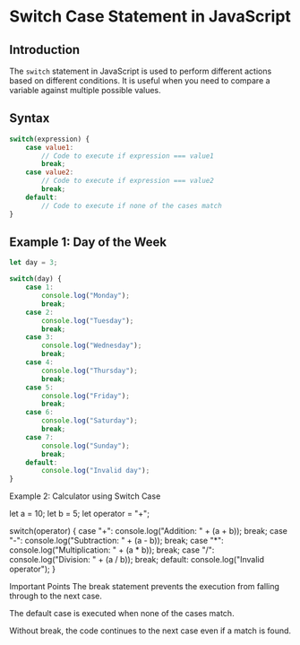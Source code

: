 # Switch Case Statement in JavaScript

## Introduction
The `switch` statement in JavaScript is used to perform different actions based on different conditions. It is useful when you need to compare a variable against multiple possible values.

## Syntax
```javascript
switch(expression) {
    case value1:
        // Code to execute if expression === value1
        break;
    case value2:
        // Code to execute if expression === value2
        break;
    default:
        // Code to execute if none of the cases match
}
```

## Example 1: Day of the Week
```javascript
let day = 3;

switch(day) {
    case 1:
        console.log("Monday");
        break;
    case 2:
        console.log("Tuesday");
        break;
    case 3:
        console.log("Wednesday");
        break;
    case 4:
        console.log("Thursday");
        break;
    case 5:
        console.log("Friday");
        break;
    case 6:
        console.log("Saturday");
        break;
    case 7:
        console.log("Sunday");
        break;
    default:
        console.log("Invalid day");
}
```
Example 2: Calculator using Switch Case

let a = 10;
let b = 5;
let operator = "+";

switch(operator) {
    case "+":
        console.log("Addition: " + (a + b));
        break;
    case "-":
        console.log("Subtraction: " + (a - b));
        break;
    case "*":
        console.log("Multiplication: " + (a * b));
        break;
    case "/":
        console.log("Division: " + (a / b));
        break;
    default:
        console.log("Invalid operator");
}

Important Points
The break statement prevents the execution from falling through to the next case.

The default case is executed when none of the cases match.

Without break, the code continues to the next case even if a match is found.
